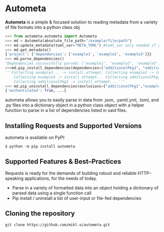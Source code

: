# Autometa

**Autometa** is a simple & focused solution to reading metadata from a variety of file formats into a python class obj

```python
>>> from autometa.autometa import Autometa
>>> md = Autometa(absolute_file_path="/example/file/path")
>>> md.update_metadata(toml_var="META_TOML") #toml_var only needed if you are reading a toml string from a .py 
>>> md.get_metadata()
{'project': {'dependencies': ['example1', 'example2', 'example3']}}
>>> md.parse_dependencies()
"Dependencies successfully parsed: ['example1', 'example2', 'example3']"
>>>md.pip_install_dependencies(dependencies=["additionalPkg1", "additionalPkg2"])
'''Collecting example1... -> install attempt, Collecting example2 -> install attempt... ,
    Collecting example3 -> install attempt... Collecting additionalPkg1 -> install attempt...  
    Collecting additionalPkg2 -> install attempt... '''
>>> md.pip_uninstall_dependencies(exclusions=["additionalPkg1","example1"])
{'authenticated': True, ...}
```

autometa allows you to easily parse in data from .json, .yaml/.yml, .toml, and .py files into a dictionary object in 
    a python class object with a helper function to parse in a list of dependencies listed in said files.

## Installing Requests and Supported Versions

autometa is available on PyPI:

```console
$ python -m pip install autometa
```

## Supported Features & Best–Practices

Requests is ready for the demands of building robust and reliable HTTP–speaking applications, for the needs of today.

- Parse in a variety of formatted data into an object holding a dictionary of parsed data using a single function call
- Pip install / uninstall a list of user-input or file-fed dependencies

## Cloning the repository

```shell
git clone https://github.com/mikl-o/autometa.git
```
